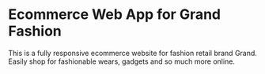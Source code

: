 # Ecommerce Web App for Grand Fashion

This is a fully responsive ecommerce website for fashion retail brand Grand. Easily shop for fashionable wears, gadgets and so much more online.